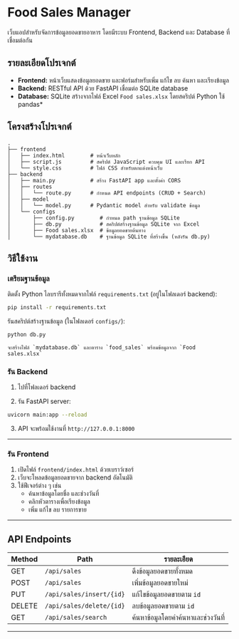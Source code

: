 ﻿# Food Sales Manager

เว็บแอปสำหรับจัดการข้อมูลยอดขายอาหาร โดยมีระบบ Frontend, Backend และ Database ที่เชื่อมต่อกัน

## รายละเอียดโปรเจกต์

- **Frontend:** หน้าเว็บแสดงข้อมูลยอดขาย และฟอร์มสำหรับเพิ่ม แก้ไข ลบ ค้นหา และเรียงข้อมูล
- **Backend:** RESTful API ด้วย FastAPI เชื่อมต่อ SQLite database
- **Database:** SQLite สร้างจากไฟล์ Excel `Food sales.xlsx` โดยสคริปต์ Python ใช้ pandas*

## โครงสร้างโปรเจกต์
```
.
├── frontend
│   ├── index.html        # หน้าเว็บหลัก
│   ├── script.js         # สคริปต์ JavaScript ควบคุม UI และเรียก API
│   └── style.css         # ไฟล์ CSS สำหรับตกแต่งหน้าเว็บ
├── backend
│   ├── main.py           # สร้าง FastAPI app และตั้งค่า CORS
│   ├── routes
│   │   └── route.py      # กำหนด API endpoints (CRUD + Search)
│   ├── model
│   │   └── model.py      # Pydantic model สำหรับ validate ข้อมูล
│   └── configs
│       ├── config.py     	 # กำหนด path ฐานข้อมูล SQLite
│       ├── db.py         	 # สคริปต์สร้างฐานข้อมูล SQLite จาก Excel
│       ├── Food sales.xlsx  # ข้อมูลยอดขายต้นทาง
│       └── mydatabase.db    # ฐานข้อมูล SQLite ที่สร้างขึ้น (หลังรัน db.py)

```
## วิธีใช้งาน

### เตรียมฐานข้อมูล

ติดตั้ง Python ไลบรารีทั้งหมดจากไฟล์ `requirements.txt` (อยู่ในโฟลเดอร์ backend):

```bash
pip install -r requirements.txt

```

 รันสคริปต์สร้างฐานข้อมูล (ในโฟลเดอร์ `configs/`):

```bash
python db.py
```
    จะสร้างไฟล์ `mydatabase.db` และตาราง `food_sales` พร้อมข้อมูลจาก `Food sales.xlsx`



### รัน Backend
1. ไปที่โฟลเดอร์ backend

2. รัน FastAPI server:

```bash
uvicorn main:app --reload
```
3. API จะพร้อมใช้งานที่ `http://127.0.0.1:8000`

---

### รัน Frontend
1. เปิดไฟล์ `frontend/index.html` ด้วยเบราว์เซอร์
2. เว็บจะโหลดข้อมูลยอดขายจาก backend อัตโนมัติ
3. ใช้ฟีเจอร์ต่าง ๆ เช่น
   - ค้นหาข้อมูลโดยชื่อ และช่วงวันที่
   - คลิกหัวตารางเพื่อเรียงข้อมูล
   - เพิ่ม แก้ไข ลบ รายการขาย

---


## API Endpoints

| Method | Path                      | รายละเอียด                          |
|--------|---------------------------|------------------------------------|
| GET    | `/api/sales`              | ดึงข้อมูลยอดขายทั้งหมด             |
| POST   | `/api/sales`              | เพิ่มข้อมูลยอดขายใหม่              |
| PUT    | `/api/sales/insert/{id}`  | แก้ไขข้อมูลยอดขายตาม `id`         |
| DELETE | `/api/sales/delete/{id}`  | ลบข้อมูลยอดขายตาม `id`            |
| GET    | `/api/sales/search`       | ค้นหาข้อมูลโดยคำค้นหาและช่วงวันที่  |

---


